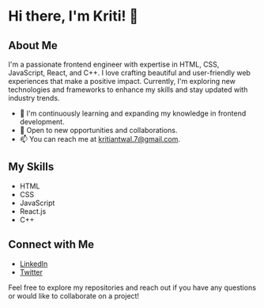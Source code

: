 # Hi there, I'm Kriti! 👋

## About Me

I'm a passionate frontend engineer with expertise in HTML, CSS, JavaScript, React, and C++. I love crafting beautiful and user-friendly web experiences that make a positive impact. Currently, I'm exploring new technologies and frameworks to enhance my skills and stay updated with industry trends.

- 🌱 I'm continuously learning and expanding my knowledge in frontend development.
- 💼 Open to new opportunities and collaborations.
- 📫 You can reach me at kritiantwal.7@gmail.com.

## My Skills

- HTML
- CSS
- JavaScript
- React.js
- C++

## Connect with Me

- [LinkedIn](www.linkedin.com/in/kriti-web88169)
- [Twitter](https://twitter.com/kriti9418514495)


Feel free to explore my repositories and reach out if you have any questions or would like to collaborate on a project!


